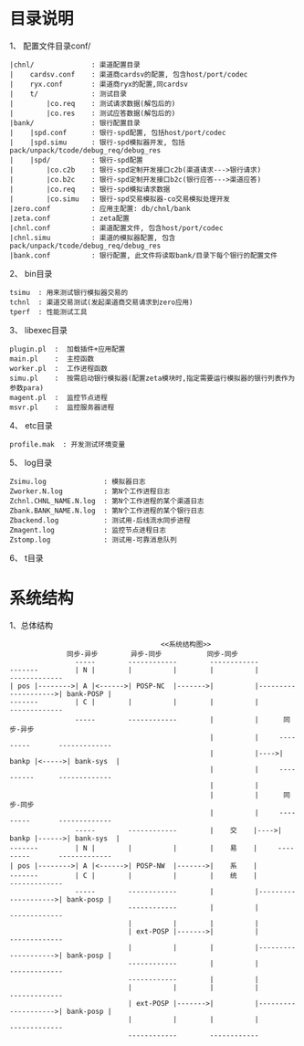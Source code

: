 目录说明
====

1、 配置文件目录conf/
    
    |chnl/              : 渠道配置目录
    |    cardsv.conf    : 渠道商cardsv的配置, 包含host/port/codec
    |    ryx.conf       : 渠道商ryx的配置,同cardsv
    |    t/             : 测试目录
    |        |co.req    : 测试请求数据(解包后的)
    |        |co.res    : 测试应答数据(解包后的)
    |bank/              : 银行配置目录
    |    |spd.conf      : 银行-spd配置, 包括host/port/codec
    |    |spd.simu      : 银行-spd模拟器开发, 包括pack/unpack/tcode/debug_req/debug_res
    |    |spd/          : 银行-spd配置
    |        |co.c2b    : 银行-spd定制开发接口c2b(渠道请求--->银行请求)
    |        |co.b2c    : 银行-spd定制开发接口b2c(银行应答--->渠道应答)
    |        |co.req    : 银行-spd模拟请求数据
    |        |co.simu   : 银行-spd交易模拟器-co交易模拟处理开发
    |zero.conf          : 应用主配置: db/chnl/bank
    |zeta.conf          : zeta配置
    |chnl.conf          : 渠道配置文件, 包含host/port/codec
    |chnl.simu          : 渠道的模拟器配置, 包含pack/unpack/tcode/debug_req/debug_res
    |bank.conf          : 银行配置, 此文件将读取bank/目录下每个银行的配置文件

2、 bin目录

    tsimu  : 用来测试银行模拟器交易的
    tchnl  : 渠道交易测试(发起渠道商交易请求到zero应用)
    tperf  : 性能测试工具

3、 libexec目录

    plugin.pl  :  加载插件+应用配置
    main.pl    :  主控函数
    worker.pl  :  工作进程函数
    simu.pl    :  按需启动银行模拟器(配置zeta模块时,指定需要运行模拟器的银行列表作为参数para)
    magent.pl  :  监控节点进程
    msvr.pl    :  监控服务器进程

4、 etc目录

    profile.mak  : 开发测试环境变量
    
5、 log目录
    
    Zsimu.log              : 模拟器日志
    Zworker.N.log          : 第N个工作进程日志
    Zchnl.CHNL_NAME.N.log  : 第N个工作进程的某个渠道日志
    Zbank.BANK_NAME.N.log  : 第N个工作进程的某个银行日志
    Zbackend.log           : 测试用-后线流水同步进程
    Zmagent.log            : 监控节点进程日志
    Zstomp.log             : 测试用-可靠消息队列

6、 t目录


系统结构
====

1、总体结构
    
                                         <<系统结构图>>
                  同步-异步        异步-同步           同步-同步
                    -----        ------------        ------------
    -------         | N |        |          |        |          |                     -------------
    | pos |-------->| A |<------>| POSP-NC  |------->|          |-------------------->| bank-POSP |
    -------         | C |        |          |        |          |                     -------------
                    -----        ------------        |          |      同步-异步
                                                     |          |     ---------       -------------
                                                     |          |---->| bankp |<----->| bank-sys  |
                                                     |          |     ----------      -------------
                                                     |          |
                                                     |          |      同步-同步 
                                                     |          |     ---------       -------------
                    -----        ------------        |    交    |---->| bankp |------>| bank-sys  | 
    -------         | N |        |          |        |    易    |     ---------       -------------
    | pos |-------->| A |<------>| POSP-NW  |------->|    系    |
    -------         | C |        |          |        |    统    |                     -------------
                    -----        ------------        |          |-------------------->| bank-posp |
                                 ------------        |          |                     -------------
                                 |          |        |          |
                                 | ext-POSP |------->|          |                     -------------
                                 |          |        |          |-------------------->| bank-posp |
                                 ------------        |          |                     -------------
                                 ------------        |          |
                                 |          |        |          |                     -------------
                                 | ext-POSP |------->|          |-------------------->| bank-posp |
                                 |          |        |          |                     -------------
                                 ------------        ------------
                                                     
    
